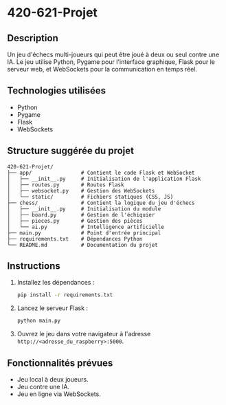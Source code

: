 # 420-621-Projet

## Description
Un jeu d'échecs multi-joueurs qui peut être joué à deux ou seul contre une IA. Le jeu utilise Python, Pygame pour l'interface graphique, Flask pour le serveur web, et WebSockets pour la communication en temps réel.

## Technologies utilisées
- Python
- Pygame
- Flask
- WebSockets

## Structure suggérée du projet
```
420-621-Projet/
├── app/                # Contient le code Flask et WebSocket
│   ├── __init__.py     # Initialisation de l'application Flask
│   ├── routes.py       # Routes Flask
│   ├── websocket.py    # Gestion des WebSockets
│   └── static/         # Fichiers statiques (CSS, JS)
├── chess/              # Contient la logique du jeu d'échecs
│   ├── __init__.py     # Initialisation du module
│   ├── board.py        # Gestion de l'échiquier
│   ├── pieces.py       # Gestion des pièces
│   └── ai.py           # Intelligence artificielle
├── main.py             # Point d'entrée principal
├── requirements.txt    # Dépendances Python
└── README.md           # Documentation du projet
```

## Instructions
1. Installez les dépendances :
   ```bash
   pip install -r requirements.txt
   ```
2. Lancez le serveur Flask :
   ```bash
   python main.py
   ```
3. Ouvrez le jeu dans votre navigateur à l'adresse `http://<adresse_du_raspberry>:5000`.

## Fonctionnalités prévues
- Jeu local à deux joueurs.
- Jeu contre une IA.
- Jeu en ligne via WebSockets.
